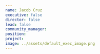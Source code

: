 ```yaml
---
name: Jacob Cruz
executive: false
director: false
lead: false
community_manager:   
position:  
project:  
image: ../assets/default_exec_image.png
---
```

